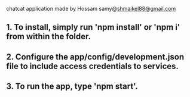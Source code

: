 chatcat application made by Hossam samy@shmaikel88@gmail.com
## 1. To install, simply run 'npm install' or 'npm i' from within the folder.
## 2. Configure the app/config/development.json file to include access credentials to services.
## 3. To run the app, type 'npm start'.
